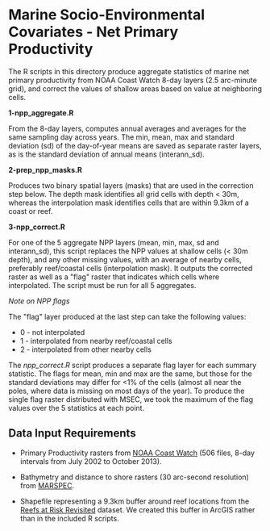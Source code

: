 # Marine Socio-Environmental Covariates - Net Primary Productivity

The R scripts in this directory produce aggregate statistics of marine net primary productivity
from NOAA Coast Watch 8-day layers (2.5 arc-minute grid), and correct the values
of shallow areas based on value at neighboring cells.

**1-npp_aggregate.R**

From the 8-day layers, computes annual averages and averages for the same sampling
day across years. The min, mean, max and standard deviation (sd) of the day-of-year
means are saved as separate raster layers, as is the standard deviation of
annual means (interann_sd).

**2-prep_npp_masks.R**

Produces two binary spatial layers (masks) that are used in the correction step below.
The depth mask identifies all grid cells with depth < 30m, whereas the interpolation
mask identifies cells that are within 9.3km of a coast or reef.

**3-npp_correct.R**

For one of the 5 aggregate NPP layers (mean, min, max, sd and interann_sd),
this script replaces the NPP values at shallow cells (< 30m depth), and any
other missing values, with an average of nearby cells, preferably reef/coastal 
cells (interpolation mask). It outputs the corrected raster as well as a "flag"
raster that indicates which cells where interpolated. The script must be run 
for all 5 aggregates.

*Note on NPP flags*

The "flag" layer produced at the last step can take the following values:

* 0 - not interpolated
* 1 - interpolated from nearby reef/coastal cells
* 2 - interpolated from other nearby cells

The *npp_correct.R* script produces a separate flag layer for each summary statistic.
The flags for mean, min and max are the same, but those for the standard 
deviations may differ for <1% of the cells (almost all near the poles, where data
is missing on most days of the year). To produce the single flag raster distributed
with MSEC, we took the maximum of the flag values over the 5 statistics at each point. 


## Data Input Requirements

* Primary Productivity rasters from [NOAA Coast Watch](http://coastwatch.pfeg.noaa.gov/erddap/griddap/erdPPbfp28day.html) 
(506 files, 8-day intervals from July 2002 to October 2013).

* Bathymetry and distance to shore rasters (30 arc-second resolution) from 
[MARSPEC](http://www.marspec.org).

* Shapefile representing a 9.3km buffer around reef locations from the 
[Reefs at Risk Revisited](http://www.wri.org/publication/reefs-risk-revisited) dataset. 
We created this buffer in ArcGIS rather than in the included R scripts. 





